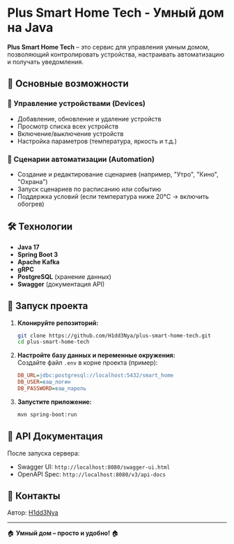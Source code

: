 # Plus Smart Home Tech - Умный дом на Java  

**Plus Smart Home Tech** – это сервис для управления умным домом, позволяющий контролировать устройства, настраивать автоматизацию и получать уведомления.  

## 📌 Основные возможности  

### 🔹 Управление устройствами (Devices)  
- Добавление, обновление и удаление устройств  
- Просмотр списка всех устройств  
- Включение/выключение устройств  
- Настройка параметров (температура, яркость и т.д.)  

### 🔹 Сценарии автоматизации (Automation)  
- Создание и редактирование сценариев (например, "Утро", "Кино", "Охрана")  
- Запуск сценариев по расписанию или событию  
- Поддержка условий (если температура ниже 20°C → включить обогрев)  

## 🛠 Технологии  
- **Java 17**  
- **Spring Boot 3**
- **Apache Kafka**
- **gRPC**
- **PostgreSQL** (хранение данных)  
- **Swagger** (документация API)  

## 🚀 Запуск проекта  

1. **Клонируйте репозиторий:**  
   ```bash  
   git clone https://github.com/H1dd3Nya/plus-smart-home-tech.git  
   cd plus-smart-home-tech  
   ```  

2. **Настройте базу данных и переменные окружения:**  
   Создайте файл `.env` в корне проекта (пример):  
   ```ini  
   DB_URL=jdbc:postgresql://localhost:5432/smart_home  
   DB_USER=ваш_логин  
   DB_PASSWORD=ваш_пароль  
   ```  

3. **Запустите приложение:**  
   ```bash  
   mvn spring-boot:run  
   ```  

## 📄 API Документация  
После запуска сервера:  
- Swagger UI: `http://localhost:8080/swagger-ui.html`  
- OpenAPI Spec: `http://localhost:8080/v3/api-docs`  

## 📧 Контакты  
Автор: [H1dd3Nya](https://github.com/H1dd3Nya)  

---  
🏠 **Умный дом – просто и удобно!** 🏠
